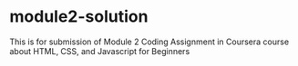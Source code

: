 # module2-solution
This is for submission of Module 2 Coding Assignment in Coursera course about HTML, CSS, and Javascript for Beginners
